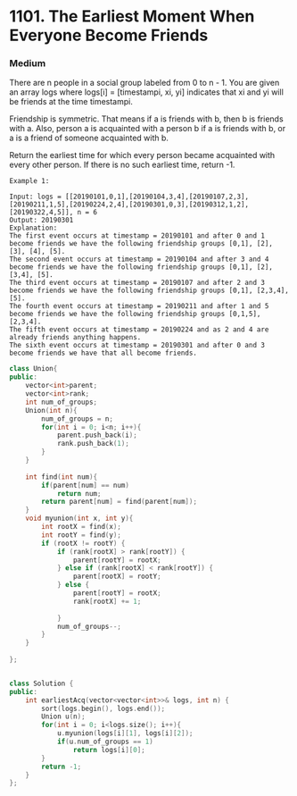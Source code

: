 # 1101. The Earliest Moment When Everyone Become Friends
### Medium

There are n people in a social group labeled from 0 to n - 1. You are given an array logs where logs[i] = [timestampi, xi, yi] indicates that xi and yi will be friends at the time timestampi.

Friendship is symmetric. That means if a is friends with b, then b is friends with a. Also, person a is acquainted with a person b if a is friends with b, or a is a friend of someone acquainted with b.

Return the earliest time for which every person became acquainted with every other person. If there is no such earliest time, return -1.

 

    Example 1:

    Input: logs = [[20190101,0,1],[20190104,3,4],[20190107,2,3],[20190211,1,5],[20190224,2,4],[20190301,0,3],[20190312,1,2],[20190322,4,5]], n = 6
    Output: 20190301
    Explanation: 
    The first event occurs at timestamp = 20190101 and after 0 and 1 become friends we have the following friendship groups [0,1], [2], [3], [4], [5].
    The second event occurs at timestamp = 20190104 and after 3 and 4 become friends we have the following friendship groups [0,1], [2], [3,4], [5].
    The third event occurs at timestamp = 20190107 and after 2 and 3 become friends we have the following friendship groups [0,1], [2,3,4], [5].
    The fourth event occurs at timestamp = 20190211 and after 1 and 5 become friends we have the following friendship groups [0,1,5], [2,3,4].
    The fifth event occurs at timestamp = 20190224 and as 2 and 4 are already friends anything happens.
    The sixth event occurs at timestamp = 20190301 and after 0 and 3 become friends we have that all become friends.

```cpp
class Union{
public:
    vector<int>parent;
    vector<int>rank;
    int num_of_groups;
    Union(int n){
        num_of_groups = n;
        for(int i = 0; i<n; i++){
            parent.push_back(i);
            rank.push_back(1);
        }
    }
    
    int find(int num){
        if(parent[num] == num)
            return num;
        return parent[num] = find(parent[num]);
    }
    void myunion(int x, int y){
        int rootX = find(x);
        int rootY = find(y);
        if (rootX != rootY) {
            if (rank[rootX] > rank[rootY]) {
                parent[rootY] = rootX;
            } else if (rank[rootX] < rank[rootY]) {
                parent[rootX] = rootY;
            } else {
                parent[rootY] = rootX;
                rank[rootX] += 1;
                
            }
            num_of_groups--;
        }
    }
    
};


class Solution {
public:
    int earliestAcq(vector<vector<int>>& logs, int n) {
        sort(logs.begin(), logs.end());
        Union u(n);
        for(int i = 0; i<logs.size(); i++){
            u.myunion(logs[i][1], logs[i][2]);
            if(u.num_of_groups == 1)
                return logs[i][0];
        }
        return -1;
    }
};

```